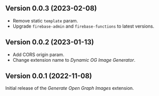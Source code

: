 ## Version 0.0.3 (2023-02-08)

- Remove static `template` param.
- Upgrade `firebase-admin` and `firebase-functions` to latest versions.

## Version 0.0.2 (2023-01-13)

- Add CORS origin param.
- Change extension name to _Dynamic OG Image Generator_.

## Version 0.0.1 (2022-11-08)

Initial release of the _Generate Open Graph Images_ extension.
